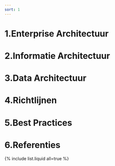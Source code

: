```yaml
---
sort: 1
---
```


# 1.Enterprise Architectuur
# 2.Informatie Architectuur
# 3.Data Architectuur
# 4.Richtlijnen
# 5.Best Practices
# 6.Referenties

{% include list.liquid all=true %}
